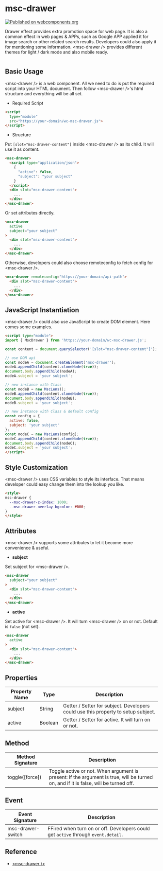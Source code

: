 # msc-drawer

[![Published on webcomponents.org](https://img.shields.io/badge/webcomponents.org-published-blue.svg)](https://www.webcomponents.org/element/msc-drawer) 

Drawer effect provides extra promotion space for web page. It is also a common effect in web pages &amp; APPs, such as Google APP applied it for image search or other related search results. Developers could also apply it for mentioning some information. &lt;msc-drawer /> provides different themes for light / dark mode and also mobile ready.

![<msc-drawer />](https://blog.lalacube.com/mei/img/preview/msc-drawer.png)

## Basic Usage

&lt;msc-drawer /> is a web component. All we need to do is put the required script into your HTML document. Then follow &lt;msc-drawer />'s html structure and everything will be all set.

- Required Script

```html
<script
  type="module"
  src="https://your-domain/wc-msc-drawer.js">        
</script>
```

- Structure

Put `[slot="msc-drawer-content"]` inside &lt;msc-drawer /> as its child. It will use it as content.

```html
<msc-drawer>
  <script type="application/json">
    {
      "active": false,
      "subject": "your subject"
    }
  </script>
  <div slot="msc-drawer-content">
    ...
  </div>
</msc-drawer>
```

Or set attributes directly.

```html
<msc-drawer
  active
  subject="your subject"
>
  <div slot="msc-drawer-content">
    ...
  </div>
</msc-drawer>
```

Otherwise, developers could also choose remoteconfig to fetch config for &lt;msc-drawer />.

```html
<msc-drawer remoteconfig="https://your-domain/api-path">
  <div slot="msc-drawer-content">
    ...
  </div>
</msc-drawer>
```

## JavaScript Instantiation

&lt;msc-drawer /> could also use JavaScript to create DOM element. Here comes some examples.

```html
<script type="module">
import { MscDrawer } from 'https://your-domain/wc-msc-drawer.js';

const content = document.querySelector('[slot="msc-drawer-content"]');

// use DOM api
const nodeA = document.createElement('msc-drawer');
nodeA.appendChild(content.cloneNode(true));
document.body.appendChild(nodeA);
nodeA.subject = 'your subject';

// new instance with Class
const nodeB = new MscLens();
nodeB.appendChild(content.cloneNode(true));
document.body.appendChild(nodeB);
nodeB.subject = 'your subject';

// new instance with Class & default config
const config = {
  active: false,
  subject: 'your subject'
};
const nodeC = new MscLens(config);
nodeC.appendChild(content.cloneNode(true));
document.body.appendChild(nodeC);
nodeC.subject = 'your subject';
</script>
```

## Style Customization

&lt;msc-drawer /> uses CSS variables to style its interface. That means developer could easy change them into the lookup you like.

```html
<style>
msc-drawer {
  --msc-drawer-z-index: 1000;
  --msc-drawer-overlay-bgcolor: #000;
}
</style>
```

## Attributes

&lt;msc-drawer /> supports some attributes to let it become more convenience & useful.

- **subject**

Set subject for &lt;msc-drawer />.

```html
<msc-drawer
  subject="your subject"
>
  <div slot="msc-drawer-content">
    ...
  </div>
</msc-drawer>
```

- **active**

Set active for &lt;msc-drawer />. It will turn &lt;msc-drawer /> on or not. Default is `false` (not set).

```html
<msc-drawer
  active
>
  <div slot="msc-drawer-content">
    ...
  </div>
</msc-drawer>
```

## Properties

| Property Name | Type | Description |
| ----------- | ----------- | ----------- |
| subject | String | Getter / Setter for subject. Developers could use this property to setup subject. |
| active | Boolean | Getter / Setter for active. It will turn <msc-drawer /> on or not. |

## Method

| Method Signature | Description |
| ----------- | ----------- |
| toggle([force]) | Toggle <msc-drawer /> active or not. When argument is present: If the argument is true, <msc-drawer /> will be turned on, and if it is false, <msc-drawer /> will be turned off. |

## Event

| Event Signature | Description |
| ----------- | ----------- |
| msc-drawer-switch | FFired when <msc-drawer /> turn on or off. Developers could get `active` through `event.detail`. |


## Reference
- [&lt;msc-drawer /&gt;](https://blog.lalacube.com/mei/webComponent_msc-drawer.html)
